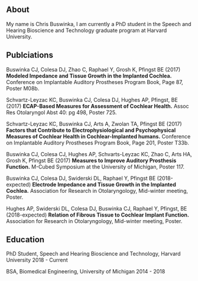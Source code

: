 ## About
My name is Chris Buswinka, I am currently a PhD student in the Speech and Hearing Bioscience and Technology graduate program at Harvard University. 


## Publciations

Buswinka CJ, Colesa DJ, Zhao C, Raphael Y, Grosh K, Pfingst BE (2017) **Modeled Impedance and Tissue Growth in the Implanted Cochlea.** Conference on Implantable Auditory Prostheses Program Book, Page 87, Poster M08b.

Schvartz-Leyzac KC, Buswinka CJ, Colesa DJ, Hughes AP, Pfingst, BE (2017) **ECAP-Based Measures for Assessment of Cochlear Health.** Assoc Res Otolaryngol Abst 40: pg 498, Poster 725.

Schvartz-Leyzac KC, Buswinka CJ, Arts A, Zwolan TA, Pfingst BE (2017) **Factors that Contribute to Electrophysiological and Psychophysical Measures of Cochlear Health in Cochlear-Implanted humans.** Conference on Implantable Auditory Prostheses Program Book, Page 201, Poster T33b.

Buswinka CJ, Colesa CJ, Hughes AP, Schvarts-Leyzac KC, Zhao C, Arts HA, Grosh K, Pfingst BE (2017) **Measures to Improve Auditory Prosthesis Function.** M-Cubed Symposium at the University of Michigan, Poster 117.

Buswinka CJ, Colesa DJ, Swiderski DL, Raphael Y, Pfingst BE (2018-expected) **Electrode Impedance and Tissue Growth in the Implanted Cochlea.** Association for Research in Otolaryngology, Mid-winter meeting, Poster.

Hughes AP, Swiderski DL, Colesa DJ, Buswinka CJ, Raphael Y, Pfingst, BE (2018-expected) **Relation of Fibrous Tissue to Cochlear Implant Function.** Association for Research in Otolaryngology, Mid-winter meeting, Poster.


## Education

PhD Student, Speech and Hearing Bioscience and Technology,
Harvard University 2018 - Current 

BSA, Biomedical Engineering,
University of Michigan 2014 - 2018
